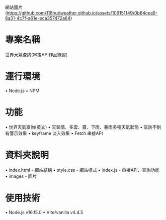 網站圖片
(https://github.com/118hui/weather.github.io/assets/109151149/0b84cea9-8a31-4c7f-a61e-eca357472a84)

# 專案名稱
世界天氣查詢(串接API作品練習)

# 運行環境
• Node.js
• NPM

# 功能
• 世界天氣查詢(英文)
• 天氣晴、多雲、霧、下雨、暴雨多種天氣狀態
• 查詢不到有警示效果
• keyframe 淡入效果
• Fetch 串接API


# 資料夾說明
• index.html - 網站結構
• style.css - 網站樣式
• index.js - 串接API、查詢功能
• images - 圖片


# 使用技術
• Node.js v16.15.0
• Vite/vanilla v4.4.5
